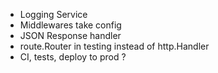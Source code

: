 - Logging Service
- Middlewares take config
- JSON Response handler
- route.Router in testing instead of http.Handler
- CI, tests, deploy to prod ?

